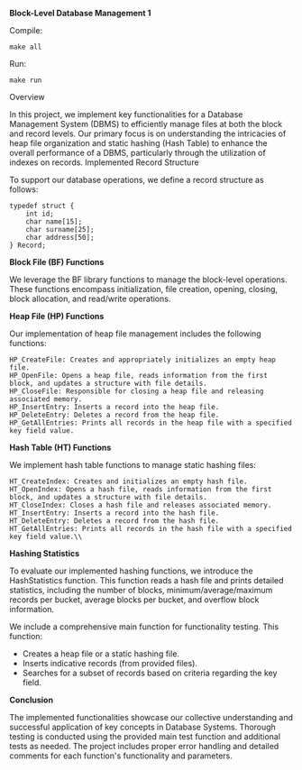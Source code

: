 **Block-Level Database Management 1**

Compile:

    make all

Run:
    
    make run


Overview

In this project, we implement key functionalities for a Database Management System (DBMS) to efficiently manage files at both the block and record levels. Our primary focus is on understanding the intricacies of heap file organization and static hashing (Hash Table) to enhance the overall performance of a DBMS, particularly through the utilization of indexes on records.
Implemented Record Structure

To support our database operations, we define a record structure as follows:

    typedef struct {
        int id;
        char name[15];
        char surname[25];
        char address[50];
    } Record;

**Block File (BF) Functions**

We leverage the BF library functions to manage the block-level operations. These functions encompass initialization, file creation, opening, closing, block allocation, and read/write operations. 



**Heap File (HP) Functions**

Our implementation of heap file management includes the following functions:

    HP_CreateFile: Creates and appropriately initializes an empty heap file.
    HP_OpenFile: Opens a heap file, reads information from the first block, and updates a structure with file details.
    HP_CloseFile: Responsible for closing a heap file and releasing associated memory.
    HP_InsertEntry: Inserts a record into the heap file.
    HP_DeleteEntry: Deletes a record from the heap file.
    HP_GetAllEntries: Prints all records in the heap file with a specified key field value.

**Hash Table (HT) Functions**



We implement hash table functions to manage static hashing files:

    HT_CreateIndex: Creates and initializes an empty hash file.
    HT_OpenIndex: Opens a hash file, reads information from the first block, and updates a structure with file details.
    HT_CloseIndex: Closes a hash file and releases associated memory.
    HT_InsertEntry: Inserts a record into the hash file.
    HT_DeleteEntry: Deletes a record from the hash file.
    HT_GetAllEntries: Prints all records in the hash file with a specified key field value.\\

**Hashing Statistics**

To evaluate our implemented hashing functions, we introduce the HashStatistics function. This function reads a hash file and prints detailed statistics, including the number of blocks, minimum/average/maximum records per bucket, average blocks per bucket, and overflow block information.

We include a comprehensive main function for functionality testing. This function:
* Creates a heap file or a static hashing file.
* Inserts indicative records (from provided files).
* Searches for a subset of records based on criteria regarding the key field.


**Conclusion**

The implemented functionalities showcase our collective understanding and successful application of key concepts in Database Systems. Thorough testing is conducted using the provided main test function and additional tests as needed. The project includes proper error handling and detailed comments for each function's functionality and parameters.


